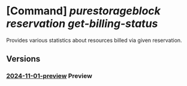 # [Command] _purestorageblock reservation get-billing-status_

Provides various statistics about resources billed via given reservation.

## Versions

### [2024-11-01-preview](/Resources/mgmt-plane/L3N1YnNjcmlwdGlvbnMve30vcmVzb3VyY2Vncm91cHMve30vcHJvdmlkZXJzL3B1cmVzdG9yYWdlLmJsb2NrL3Jlc2VydmF0aW9ucy97fS9nZXRiaWxsaW5nc3RhdHVz/2024-11-01-preview.xml) **Preview**

<!-- mgmt-plane /subscriptions/{}/resourcegroups/{}/providers/purestorage.block/reservations/{}/getbillingstatus 2024-11-01-preview -->
